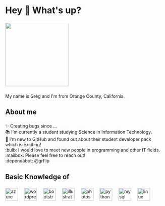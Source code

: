 <h1 align="left">Hey 👋 What's up?</h1>

###

<div align="left">
  <img height="200" src="https://imgur.com/lmFGhy9"  />
</div>

###

<p align="left">My name is Greg and I'm from Orange County, California.</p>

###

<h2 align="left">About me</h2>

###

<p align="left">✨ Creating bugs since ...<br>📚 I'm currently a student studying Science in Information Technology.<br>🎯 I'm new to GitHub and found out about their student developer pack which is exciting!<br>:bulb: I would love to meet new people in programming and other IT fields.<br>:mailbox: Please feel free to reach out!<br>:dependabot: @grflip</p>

###

<h2 align="left">Basic Knowledge of</h2>

###

<div align="left">
  <img src="https://cdn.jsdelivr.net/gh/devicons/devicon/icons/azure/azure-original.svg" height="40" alt="azure logo"  />
  <img width="12" />
  <img src="https://cdn.jsdelivr.net/gh/devicons/devicon/icons/wordpress/wordpress-original.svg" height="40" alt="wordpress logo"  />
  <img width="12" />
  <img src="https://cdn.jsdelivr.net/gh/devicons/devicon/icons/bootstrap/bootstrap-original.svg" height="40" alt="bootstrap logo"  />
  <img width="12" />
  <img src="https://cdn.jsdelivr.net/gh/devicons/devicon/icons/illustrator/illustrator-plain.svg" height="40" alt="illustrator logo"  />
  <img width="12" />
  <img src="https://cdn.jsdelivr.net/gh/devicons/devicon/icons/photoshop/photoshop-plain.svg" height="40" alt="photoshop logo"  />
  <img width="12" />
  <img src="https://cdn.jsdelivr.net/gh/devicons/devicon/icons/python/python-original.svg" height="40" alt="python logo"  />
  <img width="12" />
  <img src="https://cdn.jsdelivr.net/gh/devicons/devicon/icons/mysql/mysql-original.svg" height="40" alt="mysql logo"  />
  <img width="12" />
  <img src="https://cdn.jsdelivr.net/gh/devicons/devicon/icons/linux/linux-original.svg" height="40" alt="linux logo"  />
</div>

###
